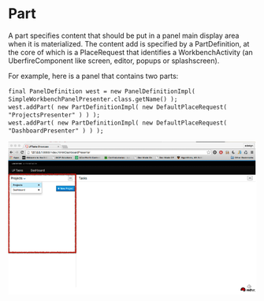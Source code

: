 # Part
A part specifies content that should be put in a panel main display area when it is materialized. The content add is specified by a PartDefinition, at the core of which is a PlaceRequest that identifies a WorkbenchActivity (an UberfireComponent like screen, editor, popups or splashscreen).

For example, here is a panel that contains two parts:

```
final PanelDefinition west = new PanelDefinitionImpl( SimpleWorkbenchPanelPresenter.class.getName() );
west.addPart( new PartDefinitionImpl( new DefaultPlaceRequest( "ProjectsPresenter" ) ) );
west.addPart( new PartDefinitionImpl( new DefaultPlaceRequest( "DashboardPresenter" ) ) );
```

![parts](parts.png)


